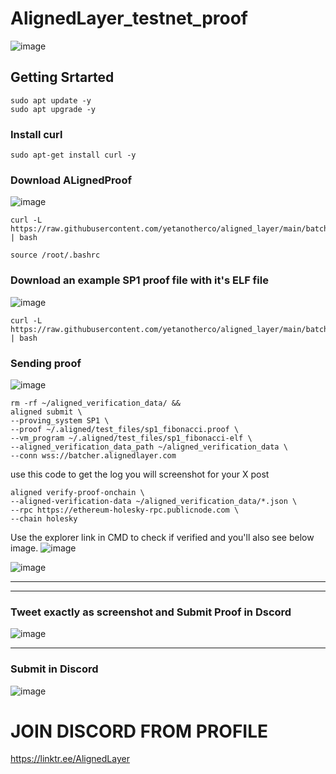 # AlignedLayer_testnet_proof 

![image](https://github.com/sivapichala/AlignedLayer_testnet_proof/assets/152256858/53deb9a6-5329-46f4-a483-9b717fe62d24)




## Getting Srtarted 

```
sudo apt update -y
sudo apt upgrade -y
```

### Install curl 
```
sudo apt-get install curl -y
```

### Download ALignedProof 
![image](https://github.com/sivapichala/AlignedLayer_testnet_proof/assets/152256858/b23d6ec4-ac66-49da-bdf3-5c9b0e3fd5e1)

```
curl -L https://raw.githubusercontent.com/yetanotherco/aligned_layer/main/batcher/aligned/install_aligned.sh | bash
```


```
source /root/.bashrc
```


### Download an example SP1 proof file with it's ELF file 
![image](https://github.com/sivapichala/AlignedLayer_testnet_proof/assets/152256858/7b2d66df-6e3e-41c6-a234-65a6cfa50f9b)


```
curl -L https://raw.githubusercontent.com/yetanotherco/aligned_layer/main/batcher/aligned/get_proof_test_files.sh | bash
```


### Sending proof 
![image](https://github.com/sivapichala/AlignedLayer_testnet_proof/assets/152256858/caec5745-8e99-466a-b8b1-e6a37da05343)


```
rm -rf ~/aligned_verification_data/ &&
aligned submit \
--proving_system SP1 \
--proof ~/.aligned/test_files/sp1_fibonacci.proof \
--vm_program ~/.aligned/test_files/sp1_fibonacci-elf \
--aligned_verification_data_path ~/aligned_verification_data \
--conn wss://batcher.alignedlayer.com
```

use this code to get the log you will screenshot for your X post
```
aligned verify-proof-onchain \
--aligned-verification-data ~/aligned_verification_data/*.json \
--rpc https://ethereum-holesky-rpc.publicnode.com \
--chain holesky
```


Use the explorer link in CMD to check if verified and you'll also see below image. 
![image](https://github.com/sivapichala/AlignedLayer_testnet_proof/assets/152256858/d1540ee0-3fa9-492b-870c-4ab5fe8d76a1)



![image](https://github.com/sivapichala/AlignedLayer_testnet_proof/assets/152256858/3e2df540-73e4-415e-bfb3-d4b58dff32a8)


-------------
----------------------
### Tweet exactly as screenshot and Submit Proof in Dscord 

![image](https://github.com/sivapichala/AlignedLayer_testnet_proof/assets/152256858/de745bbb-e73a-4505-99be-2825b5d88782)



--------------------------
### Submit in Discord 
![image](https://github.com/sivapichala/AlignedLayer_testnet_proof/assets/152256858/9e8e29e5-8814-4e0b-8b62-96446286c24c)


# JOIN DISCORD FROM PROFILE 
https://linktr.ee/AlignedLayer



